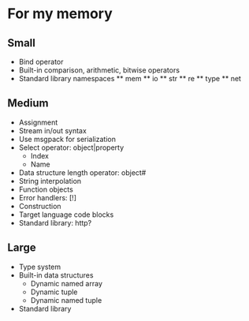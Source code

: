 # For my memory

## Small

* Bind operator
* Built-in comparison, arithmetic, bitwise operators
* Standard library namespaces
** mem
** io
** str
** re
** type
** net

## Medium

* Assignment
* Stream in/out syntax
* Use msgpack for serialization
* Select operator: object|property
  * Index
  * Name
* Data structure length operator: object#
* String interpolation
* Function objects
* Error handlers: [!]
* Construction
* Target language code blocks
* Standard library: http?

## Large

* Type system
* Built-in data structures
  * Dynamic named array
  * Dynamic tuple
  * Dynamic named tuple
* Standard library